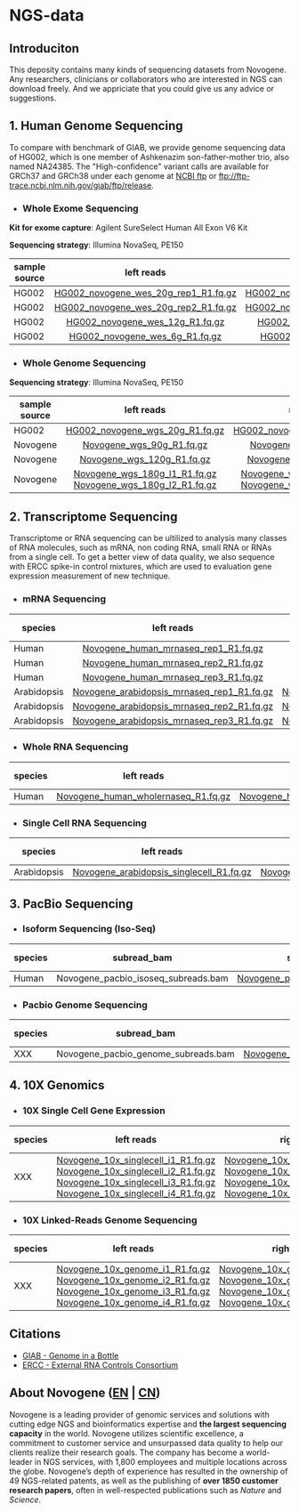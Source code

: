 # NGS-data

## Introduciton

This deposity contains many kinds of sequencing datasets from Novogene. Any researchers, clinicians or collaborators who are interested in NGS can download freely. And we appriciate that you could give us any advice or suggestions.

## 1. Human Genome Sequencing

To compare with benchmark of GIAB, we provide genome sequencing data of HG002, which is one member of Ashkenazim son-father-mother trio, also named NA24385. The "High-confidence" variant calls are available for GRCh37 and GRCh38 under each genome at [NCBI ftp](https://bit.ly/2HNGELT) or ftp://ftp-trace.ncbi.nlm.nih.gov/giab/ftp/release.

- ### Whole Exome Sequencing

**Kit for exome capture**: Agilent SureSelect Human All Exon V6 Kit

**Sequencing strategy**: Illumina NovaSeq, PE150

sample source | left reads | right reads | md5sum | data size
---|:--:|:--:|:--:|:--
HG002 | [HG002_novogene_wes_20g_rep1_R1.fq.gz](https://hweu-ld.oss-eu-west-1.aliyuncs.com/demo/20190531123024/HG002_novogene_wes_20g_rep1_R1.fq.gz) | [HG002_novogene_wes_20g_rep1_R2.fq.gz](https://hweu-ld.oss-eu-west-1.aliyuncs.com/demo/20190531123102/HG002_novogene_wes_20g_rep1_R2.fq.gz) | md5 | 16G
HG002 | [HG002_novogene_wes_20g_rep2_R1.fq.gz](https://hweu-ld.oss-eu-west-1.aliyuncs.com/demo/20190531123142/HG002_novogene_wes_20g_rep2_R1.fq.gz) | [HG002_novogene_wes_20g_rep2_R2.fq.gz](https://hweu-ld.oss-eu-west-1.aliyuncs.com/demo/20190531123218/HG002_novogene_wes_20g_rep2_R2.fq.gz) | md5 | 16G
HG002 | [HG002_novogene_wes_12g_R1.fq.gz](https://hweu-ld.oss-eu-west-1.aliyuncs.com/demo/20190531122657/HG002_novogene_wes_12g_R1.fq.gz) | [HG002_novogene_wes_12g_R2.fq.gz](https://hweu-ld.oss-eu-west-1.aliyuncs.com/demo/20190531122736/HG002_novogene_wes_12g_R2.fq.gz) | md5 | 12G
HG002 | [HG002_novogene_wes_6g_R1.fq.gz](https://hweu-ld.oss-eu-west-1.aliyuncs.com/demo/20190531123259/HG002_novogene_wes_6g_R1.fq.gz) | [HG002_novogene_wes_6g_R2.fq.gz](https://hweu-ld.oss-eu-west-1.aliyuncs.com/demo/20190531123315/HG002_novogene_wes_6g_R2.fq.gz) | md5 | 6G


- ### Whole Genome Sequencing

**Sequencing strategy**: Illumina NovaSeq, PE150

sample source | left reads | right reads | md5sum | data size
---|:--:|:--:|:--:|:--
HG002 | [HG002_novogene_wgs_20g_R1.fq.gz](https://hweu-ld.oss-eu-west-1.aliyuncs.com/demo/20190531122821/HG002_novogene_wes_20g_R1.fq.gz) | [HG002_novogene_wgs_20g_R2.fq.gz](https://hweu-ld.oss-eu-west-1.aliyuncs.com/demo/20190531122925/HG002_novogene_wes_20g_R2.fq.gz) | md5 | 20G
Novogene | [Novogene_wgs_90g_R1.fq.gz](https://hweu-ld.oss-eu-west-1.aliyuncs.com/demo/20190531125345/Novogene_wgs_90g_R1.fq.gz) | [Novogene_wgs_90g_R2.fq.gz](https://hweu-ld.oss-eu-west-1.aliyuncs.com/demo/20190531125711/Novogene_wgs_90g_R2.fq.gz) | md5 | 90G
Novogene | [Novogene_wgs_120g_R1.fq.gz](https://hweu-ld.oss-eu-west-1.aliyuncs.com/demo/20190531123332/Novogene_wgs_120g_R1.fq.gz) | [Novogene_wgs_120g_R2.fq.gz](https://hweu-ld.oss-eu-west-1.aliyuncs.com/demo/20190531123728/Novogene_wgs_120g_R2.fq.gz) | md5 | 120G
Novogene | [Novogene_wgs_180g_l1_R1.fq.gz](https://hweu-ld.oss-eu-west-1.aliyuncs.com/demo/20190531124142/Novogene_wgs_180g_l1_R1.fq.gz) [Novogene_wgs_180g_l2_R1.fq.gz](https://hweu-ld.oss-eu-west-1.aliyuncs.com/demo/20190531125040/Novogene_wgs_180g_l2_R1.fq.gz) | [Novogene_wgs_180g_l1_R2.fq.gz](https://hweu-ld.oss-eu-west-1.aliyuncs.com/demo/20190531124606/Novogene_wgs_180g_l1_R2.fq.gz) [Novogene_wgs_180g_l2_R2.fq.gz](https://hweu-ld.oss-eu-west-1.aliyuncs.com/demo/20190531125210/Novogene_wgs_180g_l2_R2.fq.gz) | md5 | 180G



## 2. Transcriptome Sequencing

Transcriptome or RNA sequencing can be ultilized to analysis many classes of RNA molecules, such as mRNA, non coding RNA, small RNA or RNAs from a single cell. To get a better view of data quality, we also sequence with ERCC spike-in control mixtures, which are used to evaluation gene expression measurement of new technique.

- ### mRNA Sequencing

species | left reads | right reads | md5sum | spike-in | data size
---|:--:|:--:|:--:|:--:|:--
Human | [Novogene_human_mrnaseq_rep1_R1.fq.gz](https://hweu-ld.oss-eu-west-1.aliyuncs.com/demo/20190531130352/Novogene_human_mrnaseq_rep1_R1.fq.gz) | [Novogene_human_mrnaseq_rep1_R2.fq.gz](https://hweu-ld.oss-eu-west-1.aliyuncs.com/demo/20190531130421/Novogene_human_mrnaseq_rep1_R2.fq.gz) | md5 | Y | 6G
Human | [Novogene_human_mrnaseq_rep2_R1.fq.gz](https://hweu-ld.oss-eu-west-1.aliyuncs.com/demo/20190531130451/Novogene_human_mrnaseq_rep2_R1.fq.gz) | [Novogene_human_mrnaseq_rep2_R2.fq.gz](https://hweu-ld.oss-eu-west-1.aliyuncs.com/demo/20190531130524/Novogene_human_mrnaseq_rep2_R2.fq.gz) | md5 | Y | 6G
Human | [Novogene_human_mrnaseq_rep3_R1.fq.gz](https://hweu-ld.oss-eu-west-1.aliyuncs.com/demo/20190531130558/Novogene_human_mrnaseq_rep3_R1.fq.gz) | [Novogene_human_mrnaseq_rep3_R2.fq.gz](https://hweu-ld.oss-eu-west-1.aliyuncs.com/demo/20190531130633/Novogene_human_mrnaseq_rep3_R2.fq.gz) | md5 | Y | 6G
Arabidopsis | [Novogene_arabidopsis_mrnaseq_rep1_R1.fq.gz](https://hweu-ld.oss-eu-west-1.aliyuncs.com/demo/20190531130043/Novogene_arabidopsis_mrnaseq_rep1_R1.fq.gz) | [Novogene_arabidopsis_mrnaseq_rep1_R2.fq.gz](https://hweu-ld.oss-eu-west-1.aliyuncs.com/demo/20190531130113/Novogene_arabidopsis_mrnaseq_rep1_R2.fq.gz) | md5 | Y | 6G
Arabidopsis | [Novogene_arabidopsis_mrnaseq_rep2_R1.fq.gz](https://hweu-ld.oss-eu-west-1.aliyuncs.com/demo/20190531130143/Novogene_arabidopsis_mrnaseq_rep2_R1.fq.gz) | [Novogene_arabidopsis_mrnaseq_rep2_R2.fq.gz](https://hweu-ld.oss-eu-west-1.aliyuncs.com/demo/20190531130216/Novogene_arabidopsis_mrnaseq_rep2_R2.fq.gz) | md5 | Y | 6G
Arabidopsis | [Novogene_arabidopsis_mrnaseq_rep3_R1.fq.gz](https://hweu-ld.oss-eu-west-1.aliyuncs.com/demo/20190531130249/Novogene_arabidopsis_mrnaseq_rep3_R1.fq.gz) | [Novogene_arabidopsis_mrnaseq_rep3_R2.fq.gz](https://hweu-ld.oss-eu-west-1.aliyuncs.com/demo/20190531130320/Novogene_arabidopsis_mrnaseq_rep3_R2.fq.gz) | md5 | Y | 6G

- ### Whole RNA Sequencing

species | left reads | right reads | md5sum | spike-in | data size
---|:--:|:--:|:--:|:--:|:--
Human | [Novogene_human_wholernaseq_R1.fq.gz](https://hweu-tj.oss-cn-beijing.aliyuncs.com/demo/20190531193633/Novogene_human_wholernaseq_R1.fq.gz) | [Novogene_human_wholernaseq_R2.fq.gz](https://hweu-tj.oss-cn-beijing.aliyuncs.com/demo/20190531193723/Novogene_human_wholernaseq_R2.fq.gz) | md5 | N | 12G

- ### Single Cell RNA Sequencing

species | left reads | right reads | md5sum | spike-in | data size
---|:--:|:--:|:--:|:--:|:--
Arabidopsis | [Novogene_arabidopsis_singlecell_R1.fq.gz](https://hweu-tj.oss-cn-beijing.aliyuncs.com/demo/20190531193537/Novogene_arabidopsis_singlecell_R1.fq.gz) | [Novogene_arabidopsis_singlecell_R2.fq.gz](https://hweu-tj.oss-cn-beijing.aliyuncs.com/demo/20190531193605/Novogene_arabidopsis_singlecell_R2.fq.gz) | md5 | N | 12G


## 3. PacBio Sequencing

- ### Isoform Sequencing (Iso-Seq)

species | subread_bam | subread_bam_index | md5sum | data size
---|:--:|:--:|:--:|:--
Human | Novogene_pacbio_isoseq_subreads.bam | [Novogene_pacbio_isoseq_subreads.bam.pbi](https://github.com/zanmer/NGS-data/blob/master/pacbio_sequencing/Novogene_pacbio_isoseq_subreads.bam.pbi) | md5 | 

- ### Pacbio Genome Sequencing

species | subread_bam | subread_bam_index | md5sum | data size
---|:--:|:--:|:--:|:--
XXX | Novogene_pacbio_genome_subreads.bam | [Novogene_pacbio_genome_subreads.bam.pbi](https://github.com/zanmer/NGS-data/blob/master/pacbio_sequencing/Novogene_pacbio_genome_subreads.bam.pbi) | md5 | 


## 4. 10X Genomics
- ### 10X Single Cell Gene Expression

species | left reads | right reads | md5sum | data size
---|:--:|:--:|:--:|:--
XXX | [Novogene_10x_singlecell_i1_R1.fq.gz](https://hweu-ld.oss-eu-west-1.aliyuncs.com/demo/20190531122450/Novogene_10x_singlecell_i1_R1.fq.gz) [Novogene_10x_singlecell_i2_R1.fq.gz](https://hweu-ld.oss-eu-west-1.aliyuncs.com/demo/20190531122519/Novogene_10x_singlecell_i2_R1.fq.gz) [Novogene_10x_singlecell_i3_R1.fq.gz](https://hweu-ld.oss-eu-west-1.aliyuncs.com/demo/20190531122601/Novogene_10x_singlecell_i3_R1.fq.gz) [Novogene_10x_singlecell_i4_R1.fq.gz](https://hweu-ld.oss-eu-west-1.aliyuncs.com/demo/20190531122628/Novogene_10x_singlecell_i4_R1.fq.gz) | [Novogene_10x_singlecell_i1_R2.fq.gz](https://hweu-ld.oss-eu-west-1.aliyuncs.com/demo/20190531122506/Novogene_10x_singlecell_i1_R2.fq.gz) [Novogene_10x_singlecell_i2_R2.fq.gz](https://hweu-ld.oss-eu-west-1.aliyuncs.com/demo/20190531122542/Novogene_10x_singlecell_i2_R2.fq.gz) [Novogene_10x_singlecell_i3_R2.fq.gz](https://hweu-ld.oss-eu-west-1.aliyuncs.com/demo/20190531122616/Novogene_10x_singlecell_i3_R2.fq.gz) [Novogene_10x_singlecell_i4_R2.fq.gz](https://hweu-ld.oss-eu-west-1.aliyuncs.com/demo/20190531122644/Novogene_10x_singlecell_i4_R2.fq.gz) | md5 | 

- ### 10X Linked-Reads Genome Sequencing

species | left reads | right reads | md5sum | data size
---|:--:|:--:|:--:|:--
XXX | [Novogene_10x_genome_i1_R1.fq.gz](https://hweu-ld.oss-eu-west-1.aliyuncs.com/demo/20190531121620/Novogene_10x_genome_i1_R1.fq.gz) [Novogene_10x_genome_i2_R1.fq.gz](https://hweu-ld.oss-eu-west-1.aliyuncs.com/demo/20190531121810/Novogene_10x_genome_i2_R1.fq.gz) [Novogene_10x_genome_i3_R1.fq.gz](https://hweu-ld.oss-eu-west-1.aliyuncs.com/demo/20190531122003/Novogene_10x_genome_i3_R1.fq.gz) [Novogene_10x_genome_i4_R1.fq.gz](https://hweu-ld.oss-eu-west-1.aliyuncs.com/demo/20190531122251/Novogene_10x_genome_i4_R1.fq.gz) | [Novogene_10x_genome_i1_R2.fq.gz](https://hweu-ld.oss-eu-west-1.aliyuncs.com/demo/20190531121714/Novogene_10x_genome_i1_R2.fq.gz) [Novogene_10x_genome_i2_R2.fq.gz](https://hweu-ld.oss-eu-west-1.aliyuncs.com/demo/20190531121905/Novogene_10x_genome_i2_R2.fq.gz) [Novogene_10x_genome_i3_R2.fq.gz](https://hweu-ld.oss-eu-west-1.aliyuncs.com/demo/20190531122125/Novogene_10x_genome_i3_R2.fq.gz) [Novogene_10x_genome_i4_R2.fq.gz](https://hweu-ld.oss-eu-west-1.aliyuncs.com/demo/20190531122349/Novogene_10x_genome_i4_R2.fq.gz) | md5 | 


## Citations
- [GIAB - Genome in a Bottle](https://www.nist.gov/programs-projects/genome-bottle)
- [ERCC - External RNA Controls Consortium](https://jimb.stanford.edu/ercc)


## About Novogene ([EN](https://en.novogene.com) | [CN](http://www.novogene.com))

Novogene is a leading provider of genomic services and solutions with cutting edge NGS and bioinformatics expertise and **the largest sequencing capacity** in the world. Novogene utilizes scientific excellence, a commitment to customer service and unsurpassed data quality to help our clients realize their research goals. The company has become a world-leader in NGS services, with 1,800 employees and multiple locations across the globe. Novogene’s depth of experience has resulted in the ownership of 49 NGS-related patents, as well as the publishing of **over 1850 customer research papers**, often in well-respected publications such as *Nature* and *Science*.
